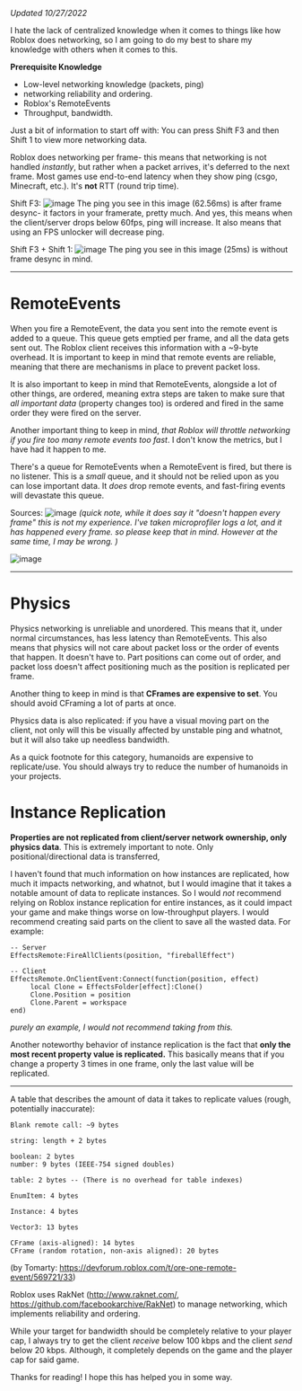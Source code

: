 *Updated 10/27/2022*

I hate the lack of centralized knowledge when it comes to things like how Roblox does networking, so I am going to do my best to share my knowledge with others when it comes to this.

**Prerequisite Knowledge**
- Low-level networking knowledge (packets, ping)
- networking reliability and ordering.
- Roblox's RemoteEvents
- Throughput, bandwidth.

Just a bit of information to start off with: You can press Shift F3 and then Shift 1 to view more networking data.

Roblox does networking per frame- this means that networking is not handled *instantly*, but rather when a packet arrives, it's deferred to the next frame. Most games use end-to-end latency when they show ping (csgo, Minecraft, etc.). It's **not** RTT (round trip time).

Shift F3:
![image](https://user-images.githubusercontent.com/80861876/226212846-f609e6c8-4866-444c-9ab5-7fd8de62b6c3.png)
The ping you see in this image (62.56ms) is after frame desync- it factors in your framerate, pretty much. And yes, this means when the client/server drops below 60fps, ping will increase. It also means that using an FPS unlocker will decrease ping.

Shift F3 + Shift 1:
![image](https://user-images.githubusercontent.com/80861876/226212851-debdf7af-a973-4b5c-95af-c6acc9009bf8.png)
The ping you see in this image (25ms) is without frame desync in mind.

---

# **RemoteEvents**
When you fire a RemoteEvent, the data you sent into the remote event is added to a queue. This queue gets emptied per frame, and all the data gets sent out. The Roblox client receives this information with a ~9-byte overhead. It is important to keep in mind that remote events are reliable, meaning that there are mechanisms in place to prevent packet loss.

It is also important to keep in mind that RemoteEvents, alongside a lot of other things, are ordered, meaning extra steps are taken to make sure that *all important data* (property changes too) is ordered and fired in the same order they were fired on the server.

Another important thing to keep in mind, *that Roblox will throttle networking if you fire too many remote events too fast*. I don't know the metrics, but I have had it happen to me.

There's a queue for RemoteEvents when a RemoteEvent is fired, but there is no listener. This is a *small* queue, and it should not be relied upon as you can lose important data. It *does* drop remote events, and fast-firing events will devastate this queue.

Sources:
![image](https://user-images.githubusercontent.com/80861876/226212865-16ae9193-1fab-450c-98c7-e452e242dcb5.png)
*(quick note, while it does say it "doesn't happen every frame" this is not my experience. I've taken microprofiler logs a lot, and it has happened every frame. so please keep that in mind. However at the same time, I may be wrong. )*

![image](https://user-images.githubusercontent.com/80861876/226212868-099ebda0-fd2f-4d94-a6c8-225802e26213.png)

---

# **Physics**
Physics networking is unreliable and unordered. This means that it, under normal circumstances, has less latency than RemoteEvents. This also means that physics will not care about packet loss or the order of events that happen. It doesn't have to. Part positions can come out of order, and packet loss doesn't affect positioning much as the position is replicated per frame.

Another thing to keep in mind is that **CFrames are expensive to set**. You should avoid CFraming a lot of parts at once.

Physics data is also replicated: if you have a visual moving part on the client, not only will this be visually affected by unstable ping and whatnot, but it will also take up needless bandwidth. 

As a quick footnote for this category, humanoids are expensive to replicate/use. You should always try to reduce the number of humanoids in your projects.

# **Instance Replication**
**Properties are not replicated from client/server network ownership, only physics data**. This is extremely important to note. Only positional/directional data is transferred,

I haven't found that much information on how instances are replicated, how much it impacts networking, and whatnot, but I would imagine that it takes a notable amount of data to replicate instances. So I would *not* recommend relying on Roblox instance replication for entire instances, as it could impact your game and make things worse on low-throughput players. I would recommend creating said parts on the client to save all the wasted data. For example:
```
-- Server
EffectsRemote:FireAllClients(position, "fireballEffect")

-- Client
EffectsRemote.OnClientEvent:Connect(function(position, effect)
     local Clone = EffectsFolder[effect]:Clone()
     Clone.Position = position
     Clone.Parent = workspace
end)
```
*purely an example, I would not recommend taking from this.*

Another noteworthy behavior of instance replication is the fact that **only the most recent property value is replicated.** This basically means that if you change a property 3 times in one frame, only the last value will be replicated.

---

A table that describes the amount of data it takes to replicate values (rough, potentially inaccurate):
```
Blank remote call: ~9 bytes

string: length + 2 bytes

boolean: 2 bytes
number: 9 bytes (IEEE-754 signed doubles)

table: 2 bytes -- (There is no overhead for table indexes)

EnumItem: 4 bytes

Instance: 4 bytes

Vector3: 13 bytes

CFrame (axis-aligned): 14 bytes
CFrame (random rotation, non-axis aligned): 20 bytes
```
(by Tomarty: https://devforum.roblox.com/t/ore-one-remote-event/569721/33)

Roblox uses RakNet (http://www.raknet.com/, https://github.com/facebookarchive/RakNet) to manage networking, which implements reliability and ordering.

While your target for bandwidth should be completely relative to your player cap, I always try to get the client *receive* below 100 kbps and the client *send* below 20 kbps. Although, it completely depends on the game and the player cap for said game.

Thanks for reading! I hope this has helped you in some way.
